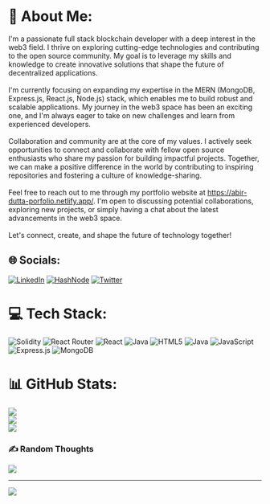 # 💫 About Me:
I'm a passionate full stack blockchain developer with a deep interest in the web3 field. I thrive on exploring cutting-edge technologies and contributing to the open source community. My goal is to leverage my skills and knowledge to create innovative solutions that shape the future of decentralized applications.<br><br>I'm currently focusing on expanding my expertise in the MERN (MongoDB, Express.js, React.js, Node.js) stack, which enables me to build robust and scalable applications. My journey in the web3 space has been an exciting one, and I'm always eager to take on new challenges and learn from experienced developers.<br><br>Collaboration and community are at the core of my values. I actively seek opportunities to connect and collaborate with fellow open source enthusiasts who share my passion for building impactful projects. Together, we can make a positive difference in the world by contributing to inspiring repositories and fostering a culture of knowledge-sharing.<br><br>Feel free to reach out to me through my portfolio website at https://abir-dutta-porfolio.netlify.app/. I'm open to discussing potential collaborations, exploring new projects, or simply having a chat about the latest advancements in the web3 space.<br><br>Let's connect, create, and shape the future of technology together!


## 🌐 Socials:
[![LinkedIn](https://img.shields.io/badge/LinkedIn-%230077B5.svg?logo=linkedin&logoColor=white)](https://www.linkedin.com/in/abir-dutta-408759223/) [![HashNode](https://img.shields.io/badge/Medium-12100E?logo=medium&logoColor=white)](https://hashnode.com/@DeadmanAbir99) [![Twitter](https://img.shields.io/badge/Twitter-%231DA1F2.svg?logo=Twitter&logoColor=white)](https://twitter.com/ItsDutta99) 

# 💻 Tech Stack:
![Solidity](https://img.shields.io/badge/Solidity-%23363636.svg?style=flat-square&logo=solidity&logoColor=white) ![React Router](https://img.shields.io/badge/React_Router-CA4245?style=flat-square&logo=react-router&logoColor=white) ![React](https://img.shields.io/badge/react-%2320232a.svg?style=flat-square&logo=react&logoColor=%2361DAFB) ![Java](https://img.shields.io/badge/java-%23ED8B00.svg?style=flat-square&logo=java&logoColor=white) ![HTML5](https://img.shields.io/badge/html5-%23E34F26.svg?style=flat-square&logo=html5&logoColor=white) ![Java](https://img.shields.io/badge/java-%23ED8B00.svg?style=flat-square&logo=java&logoColor=white) ![JavaScript](https://img.shields.io/badge/javascript-%23323330.svg?style=flat-square&logo=javascript&logoColor=%23F7DF1E) ![Express.js](https://img.shields.io/badge/express.js-%23404d59.svg?style=flat-square&logo=express&logoColor=%2361DAFB) ![MongoDB](https://img.shields.io/badge/MongoDB-%234ea94b.svg?style=flat-square&logo=mongodb&logoColor=white)
# 📊 GitHub Stats:
![](https://github-readme-stats.vercel.app/api?username=DeadmanAbir&theme=dark&hide_border=false&include_all_commits=true&count_private=false)<br/>
![](https://github-readme-streak-stats.herokuapp.com/?user=DeadmanAbir&theme=dark&hide_border=false)<br/>
![](https://github-readme-stats.vercel.app/api/top-langs/?username=DeadmanAbir&theme=dark&hide_border=false&include_all_commits=true&count_private=false&layout=compact)

### ✍️ Random Thoughts
![](https://quotes-github-readme.vercel.app/api?type=horizontal&theme=radical)


---
[![](https://visitcount.itsvg.in/api?id=DeadmanAbir&icon=0&color=12)](https://visitcount.itsvg.in)

<!-- Proudly created with GPRM ( https://gprm.itsvg.in ) -->
